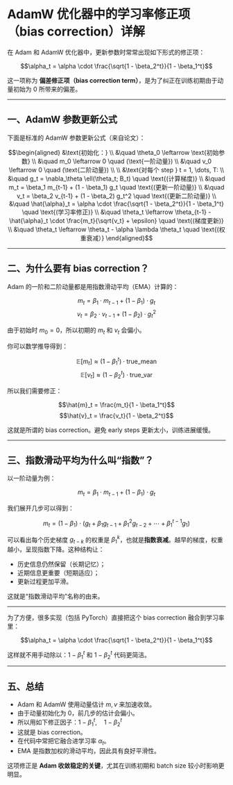 # AdamW 优化器中的学习率修正项（bias correction）详解

在 Adam 和 AdamW 优化器中，更新参数时常常出现如下形式的修正项：

$$\alpha_t = \alpha \cdot \frac{\sqrt{1 - \beta_2^t}}{1 - \beta_1^t}$$

这一项称为 **偏差修正项（bias correction term）**，是为了纠正在训练初期由于动量初始为 0 所带来的偏差。

---

## 一、AdamW 参数更新公式

下面是标准的 AdamW 参数更新公式（来自论文）：

$$\begin{aligned}
&\text{初始化：} \\
&\quad \theta_0 \leftarrow \text{初始参数} \\
&\quad m_0 \leftarrow 0 \quad (\text{一阶动量}) \\
&\quad v_0 \leftarrow 0 \quad (\text{二阶动量}) \\
\\
&\text{对每个 step } t = 1, \dots, T: \\
&\quad g_t = \nabla_\theta \ell(\theta_t; B_t) \quad \text{(计算梯度)} \\
&\quad m_t = \beta_1 m_{t-1} + (1 - \beta_1) g_t \quad \text{(更新一阶动量)} \\
&\quad v_t = \beta_2 v_{t-1} + (1 - \beta_2) g_t^2 \quad \text{(更新二阶动量)} \\
&\quad \hat{\alpha}_t = \alpha \cdot \frac{\sqrt{1 - \beta_2^t}}{1 - \beta_1^t} \quad \text{(学习率修正)} \\
&\quad \theta_t \leftarrow \theta_{t-1} - \hat{\alpha}_t \cdot \frac{m_t}{\sqrt{v_t} + \epsilon} \quad \text{(梯度更新)} \\
&\quad \theta_t \leftarrow \theta_t - \alpha \lambda \theta_t \quad \text{(权重衰减）}
\end{aligned}$$

---

## 二、为什么要有 bias correction？

Adam 的一阶和二阶动量都是用指数滑动平均（EMA）计算的：

$$m_t = \beta_1 \cdot m_{t-1} + (1 - \beta_1) \cdot g_t$$
$$v_t = \beta_2 \cdot v_{t-1} + (1 - \beta_2) \cdot g_t^2$$

由于初始时 $m_0 = 0$，所以初期的 $m_t$ 和 $v_t$ 会偏小。

你可以数学推导得到：

$$\mathbb{E}[m_t] \approx (1 - \beta_1^t) \cdot \text{true\_mean}$$
$$\mathbb{E}[v_t] \approx (1 - \beta_2^t) \cdot \text{true\_var}$$

所以我们需要修正：

$$\hat{m}_t = \frac{m_t}{1 - \beta_1^t}$$
$$\hat{v}_t = \frac{v_t}{1 - \beta_2^t}$$

这就是所谓的 bias correction。避免 early steps 更新太小，训练进展缓慢。

---

## 三、指数滑动平均为什么叫“指数”？

以一阶动量为例：

$$m_t = \beta_1 \cdot m_{t-1} + (1 - \beta_1) \cdot g_t$$

我们展开几步可以得到：

$$m_t = (1 - \beta_1) \cdot \left(g_t + \beta_1 g_{t-1} + \beta_1^2 g_{t-2} + \cdots + \beta_1^{t-1} g_1\right)$$

可以看出每个历史梯度 $g_{t-k}$ 的权重是 $\beta_1^k$，也就是**指数衰减**。越早的梯度，权重越小，呈现指数下降。这种结构让：

- 历史信息仍然保留（长期记忆）；
- 近期信息更重要（短期适应）；
- 更新过程更加平滑。

这就是“指数滑动平均”名称的由来。

---

为了方便，很多实现（包括 PyTorch）直接把这个 bias correction 融合到学习率里：

$$\alpha_t = \alpha \cdot \frac{\sqrt{1 - \beta_2^t}}{1 - \beta_1^t}$$

这样就不用手动除以：$1 - \beta_1^t$ 和 $1 - \beta_2^t$ 代码更简洁。

---

## 五、总结

- Adam 和 AdamW 使用动量估计 $m, v$ 来加速收敛。
- 由于动量初始化为 0，前几步的估计会偏小。
- 所以用如下修正因子：$1 - \beta_1^t, \quad 1 - \beta_2^t$
- 这就是 bias correction。
- 在代码中常把它融合进学习率 $\alpha_t$。
- EMA 是指数加权的滑动平均，因此具有良好平滑性。

这项修正是 **Adam 收敛稳定的关键**，尤其在训练初期和 batch size 较小时影响更明显。

